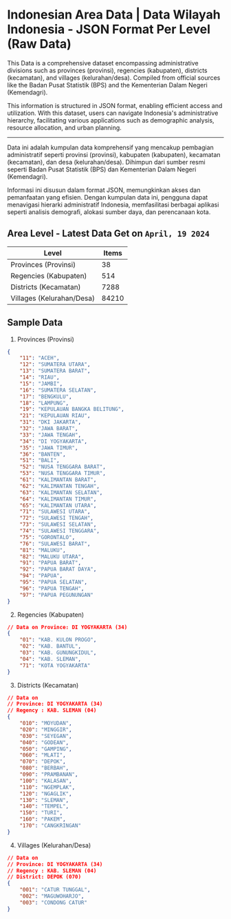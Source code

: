 # Indonesian Area Data | Data Wilayah Indonesia - JSON Format Per Level (Raw Data)
This Data is a comprehensive dataset encompassing administrative divisions such as provinces (provinsi), regencies (kabupaten), districts (kecamatan), and villages (kelurahan/desa). Compiled from official sources like the Badan Pusat Statistik (BPS) and the Kementerian Dalam Negeri (Kemendagri). 

This information is structured in JSON format, enabling efficient access and utilization. With this dataset, users can navigate Indonesia's administrative hierarchy, facilitating various applications such as demographic analysis, resource allocation, and urban planning.

---

Data ini adalah kumpulan data komprehensif yang mencakup pembagian administratif seperti provinsi (provinsi), kabupaten (kabupaten), kecamatan (kecamatan), dan desa (kelurahan/desa). Dihimpun dari sumber resmi seperti Badan Pusat Statistik (BPS) dan Kementerian Dalam Negeri (Kemendagri).

Informasi ini disusun dalam format JSON, memungkinkan akses dan pemanfaatan yang efisien. Dengan kumpulan data ini, pengguna dapat menavigasi hierarki administratif Indonesia, memfasilitasi berbagai aplikasi seperti analisis demografi, alokasi sumber daya, dan perencanaan kota.

## Area Level - Latest Data Get on `April, 19 2024`
|Level|Items|
|---|---|
|Provinces (Provinsi)|38|
|Regencies (Kabupaten)|514|
|Districts (Kecamatan)|7288|
|Villages (Kelurahan/Desa)|84210|

## Sample Data

1. Provinces (Provinsi)
```json
{
    "11": "ACEH",
    "12": "SUMATERA UTARA",
    "13": "SUMATERA BARAT",
    "14": "RIAU",
    "15": "JAMBI",
    "16": "SUMATERA SELATAN",
    "17": "BENGKULU",
    "18": "LAMPUNG",
    "19": "KEPULAUAN BANGKA BELITUNG",
    "21": "KEPULAUAN RIAU",
    "31": "DKI JAKARTA",
    "32": "JAWA BARAT",
    "33": "JAWA TENGAH",
    "34": "DI YOGYAKARTA",
    "35": "JAWA TIMUR",
    "36": "BANTEN",
    "51": "BALI",
    "52": "NUSA TENGGARA BARAT",
    "53": "NUSA TENGGARA TIMUR",
    "61": "KALIMANTAN BARAT",
    "62": "KALIMANTAN TENGAH",
    "63": "KALIMANTAN SELATAN",
    "64": "KALIMANTAN TIMUR",
    "65": "KALIMANTAN UTARA",
    "71": "SULAWESI UTARA",
    "72": "SULAWESI TENGAH",
    "73": "SULAWESI SELATAN",
    "74": "SULAWESI TENGGARA",
    "75": "GORONTALO",
    "76": "SULAWESI BARAT",
    "81": "MALUKU",
    "82": "MALUKU UTARA",
    "91": "PAPUA BARAT",
    "92": "PAPUA BARAT DAYA",
    "94": "PAPUA",
    "95": "PAPUA SELATAN",
    "96": "PAPUA TENGAH",
    "97": "PAPUA PEGUNUNGAN"
}
```

2. Regencies (Kabupaten)
```json
// Data on Province: DI YOGYAKARTA (34)
{
    "01": "KAB. KULON PROGO",
    "02": "KAB. BANTUL",
    "03": "KAB. GUNUNGKIDUL",
    "04": "KAB. SLEMAN",
    "71": "KOTA YOGYAKARTA"
}
```

3. Districts (Kecamatan)
```json
// Data on 
// Province: DI YOGYAKARTA (34)
// Regency : KAB. SLEMAN (04)
{
    "010": "MOYUDAN",
    "020": "MINGGIR",
    "030": "SEYEGAN",
    "040": "GODEAN",
    "050": "GAMPING",
    "060": "MLATI",
    "070": "DEPOK",
    "080": "BERBAH",
    "090": "PRAMBANAN",
    "100": "KALASAN",
    "110": "NGEMPLAK",
    "120": "NGAGLIK",
    "130": "SLEMAN",
    "140": "TEMPEL",
    "150": "TURI",
    "160": "PAKEM",
    "170": "CANGKRINGAN"
}
```

4. Villages (Kelurahan/Desa)
```json
// Data on 
// Province: DI YOGYAKARTA (34)
// Regency : KAB. SLEMAN (04)
// District: DEPOK (070)
{
    "001": "CATUR TUNGGAL",
    "002": "MAGUWOHARJO",
    "003": "CONDONG CATUR"
}
```
